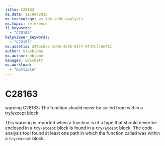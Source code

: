 ```yaml
---
title: C28163
ms.date: 11/04/2016
ms.technology: vs-ide-code-analysis
ms.topic: reference
f1_keywords:
  - "C28163"
helpviewer_keywords:
  - "C28163"
ms.assetid: 24fecbde-1c96-4a45-82f7-9f47cfc0ef11
author: mikeblome
ms.author: mblome
manager: wpickett
ms.workload:
  - "multiple"
---
```

# C28163
warning C28163: The function should never be called from within a try/except block

 This warning is reported when a function is of a type that should never be enclosed in a `try/except`  block is found in a `try/except` block. The code analysis tool found at least one path in which the function called was within a `try/except` block.